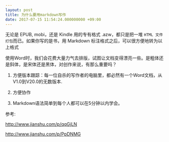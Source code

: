 ```yaml
---
layout: post
title: 为什么要用markdown写作
date: 2017-07-15 11:54:24.000000000 +09:00
---
```



无论是 EPUB, mobi，还是 Kindle 用的专有格式 .azw，都只是把一堆 `HTML 文件打包`而已。如果你写的是书，用 Markdown 标注格式之后，可以很方便地转为以上格式

使用Word时，我们会花费大量力气去排版，试图让文档变得漂亮一些。是粗体还是斜体，是宋体还是黑体，对创作来说，有那么重要吗？

1. 方便版本跟踪：每一位自杀的写作者的电脑里，都必然有一个Word文档，从V1.0到V20.0的无数版本.

2. 方便协作

3. Markdown语法简单到每个人都可以在5分钟以内学会。


参考:

<http://www.jianshu.com/p/qqGjLN>

<http://www.jianshu.com/p/PpDNMG>
